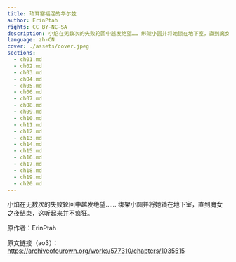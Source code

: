 ```yaml
---
title: 珀耳塞福涅的华尔兹
author: ErinPtah
rights: CC BY-NC-SA
description: 小焰在无数次的失败轮回中越发绝望…… 绑架小圆并将她锁在地下室，直到魔女之夜结束，这听起来并不疯狂。
language: zh-CN
cover: ./assets/cover.jpeg
sections:
  - ch01.md
  - ch02.md
  - ch03.md
  - ch04.md
  - ch05.md
  - ch06.md
  - ch07.md
  - ch08.md
  - ch09.md
  - ch10.md
  - ch11.md
  - ch12.md
  - ch13.md
  - ch14.md
  - ch15.md
  - ch16.md
  - ch17.md
  - ch18.md
  - ch19.md
  - ch20.md
---
```


小焰在无数次的失败轮回中越发绝望…… 绑架小圆并将她锁在地下室，直到魔女之夜结束，这听起来并不疯狂。

原作者：ErinPtah

原文链接（ao3）：<https://archiveofourown.org/works/577310/chapters/1035515>
